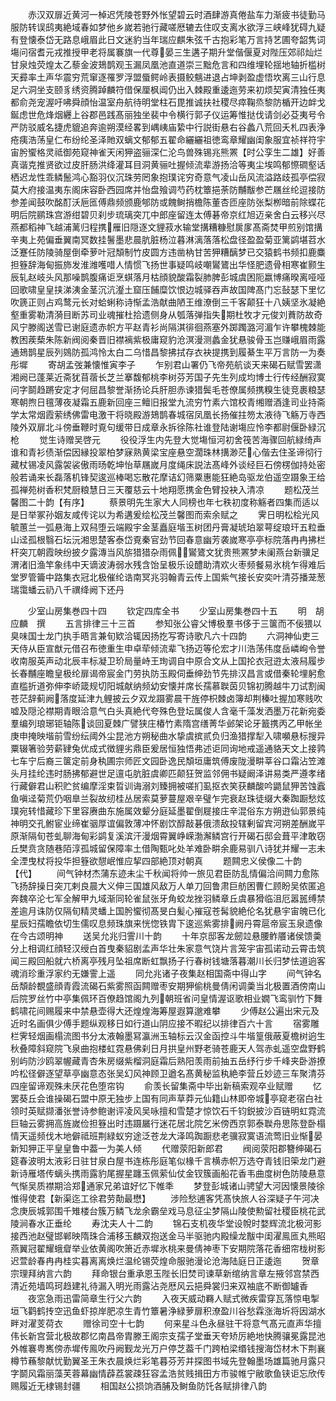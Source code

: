 <!-- { "loadSidebar": true } -->
　　赤汉双扉近黄河一棹迟凭陵苍野外怅望碧云时酒肆游真倦盐车力渐疲书徒勤马服防转误鸱夷絶域春如梦他乡嵗若驰行藏嗟厯辘去住叹支离水欲浮三峡峰犹碍九疑有登懐泰岱无路息峨眉此日文迷豹当年瑞应麒朱弦千古抱彩笔万言持艺圃夸韶隽词塲问宿耆元戎推授甲老将属褰旗一代尊晏三生遘子期升堂偕偃夏对陛压郊祁灿烂甘泉烛荧煌太乙藜金波鳷鹊观玉漏凤凰池直道崇三黜危言和四维埋轮揺地轴折槛树天彛率土声华震穷荒窜逐罹罗浮盟蜃鳄岭表摄鲛魑进退占坤剥盈虚悟坎离三山行息足六洞坐支颐豸绣资腾踔麟符借保厘枫阊仍出入棘殿重逶迤劳来初烦契寅清独任夷都俞尧宠渥吁咈舜顔怡温室舟航待明堂柱石毘推诚扶社稷尽瘁鞠烝黎防楯开边衅戈鋋虑世危烽烟纒上谷郡邑践髙丽独坐裴中令横行郭子仪运筹惟挞伐请剑必芟夷号令严防驳威名捷虎貔追奔逾朔漠经畧到嵎峓庙絷中行説街悬右谷蠡八荒回夭札四表浄疮痍浩荡皇仁布纷纶圣泽貤双螭文郁郁五翟命纚纚祖徳鸾章耀幽闺象服宜祯祥符宇宙肹蠁格灵祗御苑窥神雀天闲狎盗骊深仁沦鸟兽殊锡兆熊罴【时公孪生二雄】好善真谐克推贤欲过皮肝肠洪绛灌耳目洞黄骊吐握倾流辈游扬洽等夷尘埃鸣郁憏磵壑话栖迟龙性乖鳞鬛鸿心豁羽仪沉珠劳罔象抱璞诧穷奇意气凌山岳风流溢路歧孤亭偿寂莫大府接温夷东阁床容卧西园席并怡盘飱调芍药枕簟挹荼防黼黻参芒屩丝纶逗接防参差闻鼓吹酩酊沃巵匜傅鼎频颁鹿郇防或餽鲥捎檐陈董杏匝座防张梨栁暗前除蝶花明后院鹂珠宫游绀碧贝刹步琉璃突兀中郎座留连太傅碁帝京红旭迈亲舍白云移兴尽燕都稻神飞越浦蓠归程携雁旧隠逐文貍菽水输堂搆糟糠慰扊扅髙斋焚甲煎别馆搆辛夷上苑偏垂翼南冥数挂鬐墨悲晨肮脏杨泣暮淋漓落落松盘径盈盈菊亚篱鹢堪苕水泛蹇任防陵骑屋倒牵萝叶冠頽制竹皮圆方违凿枘甘苦狎糟醨梦已交猿鹤书频扣鹿麋担簦辞海甸振斾发淮潍嚄唶人情惯飞扬世事疑鸣岐嘲鸑鷟出华怪肥遗骨相寒崔颢生辰轧赵岐头风那噪鹊腹痛讵烹蜞落月枯顔貌酸霜裂肺脾彭城虞困阨嬴博痛暌离哑哑回歌啸皇皇挟涕洟金茎沉沆瀣土窟压餔糜饮恨边城驿吞声故国陴髙门忘鼔瑟下里忆吹篪正则占鸡鹜元长对蛤蜊称诗惭孟浩献曲陋王维潦倒三千客颠狂十八姨坚氷凝絶壑重雾勒清漪目断苏司业魂摧杜拾遗侧身从瓠落弹指失期杜牧才元俊刘蕡防故奇风宁滕阁送雪已谢庭遗赤帜方平赵青衫尚隔淇徘徊燕塞外踯躅潞河湄乍许攀槐棘能教困蒺蔾朱陈新阀阅秦晋旧襟褵紫极庸窥豹沧溟漫测蠡金犹悬骏骨玉岂赚峨眉雨露通鳷鹊星辰列鵕防孤鸿怜太白二乌惜昌黎拂拭存衣袂提携到履綦生平万言防一为奏彤墀
　　寄胡孟弢兼懐惟寅李子
　　乍别君山署仍飞帝苑航谈天来碣石赋雪罢潇湘阙已蓬莱近斋犹苜蓿长芝兰搴馥郁桃李树芬芳国子先生列成均博士行传经酬寂寞问字鬬趋蹡安定才何屈昌黎誉渐扬论兵肝胆赤谏猎鬓毛苍僚属频携糗生徒竞裹粮瑟寒朝煦日氊薄夜凝霜五鹿新回座三鳣旧报堂九流穷竹素六馆校青缃赠酒逢司业持斋学太常烟霞萦绣佛雷电激干将晓殿游鳷鹊春城宿凤凰长扬催拄笏太液待飞觞万寺西陵外双扉北斗傍垂鞭时覔句缓带日成章永拆徐陈社谁登陆谢塲应怜李都尉偃卧緑沉枪
　　觉生诗赠吴啓元
　　役役浮生内先登大觉塲恒河初舍筏苦海骤回航緑绮声谁和青衫债渐偿因縁投翠柏梦寐熟黄梁宝座悬空濶珠林搆渺茫心偕去住圣谛彻行藏杖锡凌风露袈裟傲雨旸乾坤怡草屩嵗月度绳床説法髙峰外谈经巨石傍楞伽持处密般若诵来长磊落机锋契逡巡棒喝忘散花摩诘幻筛粟惠能狂絶岛驱龙伯遥空蹑象王给孤禅苑树香积梵厨粮慧日三天覆慈云十地翔愿携金色臂投袂入清凉
　　题松茂兰馨图二十韵【有序】
　　蔡景明先生家大人同榜也年七秩初度称觞者四集而适以是日举冢孙姻友咸传诧以为希遘爰绘松茂兰馨图而索余赋之
　　霁日明松桧光风毓蕙兰一弧悬海上双舄堕云端殿宇金茎矗庭堦玉树团丹膏凝琥珀翠萼绽琅玕五粒垂山迳孤根翳石坛沅湘思楚客泰岱覔秦官劲节回春意幽芳袭嵗寒亭亭标院落冉冉拂栏杆突兀朝霞映纷披夕露漙当风旂猎猎杂雨佩鸑鷟文犹贵熊罴梦未阑燕台新骥足渭渚旧渔竿象纬中天谪波涛弱水残含饴呈极乐设醴助清欢火枣频餐易氷桃乍得难后堂罗管籥中路集衣冠北极催纶诰南冥兆羽翰青云传上国紫气接长安奕叶清芬播茏葱瑞霭蟠云礽八千禩绛阙下还丹





　　少室山房集巻四十四
　　钦定四库全书
　　少室山房集巻四十五
　　明　胡应麟　撰
　　五言排律三十三首
　　参知张公睿父博极羣书侈于三箧而不佞猥以臭味国士龙门执手晤言兼旬欵洽辄因扬扢写寄诗歌凡六十四韵
　　六洞神仙吏三天侍从臣宣猷元借召布徳重生申卓荦倾流辈飞扬迈等伦宏才川浩荡伟度岳嶙峋令誉收南服英声动北辰丰标凝卫玠局量峙王珣调自中原合文从上国抡衣冠逰太液舄履步长春黼座瞻皇极纶扉谒帝宸金门劳执防玉殿伺垂绅劲节先排汉昌言或借秦轮埋躬愈直槛折道弥伸李峤箴规切阳城献纳频幼安懐并席长孺慕聫茵贝锦初腾越牛刀试割闽苍茫辞蓟阙落度延津九鲤披云夕双龙蹑雾晨干旌停枳棘卤簿却荆榛吐握加寒贱吹嘘及隠沦襟期青眼洽意气白头真絶代夸殊色登坛属俊人含毫千藻发洒墨万花新宛委羣编列琅琊钜轴陈谈回夏棘广譬狭庄椿竹素隋宫缮菁华邺架论牙籖携丙乙甲帐坐庚申掩映堦前雪纷纭阈外尘昆池方朔秘曲水挚虞摈贰负归渔猎撑犁入啸嚬悬标搜异粟辍箸验劳薪肄兔优成式徴貍劣鼎臣爰居恒独悟弗述讵同询地戒遥通貉天文上接鹑七车宁后裔三箧定前身秇圃宗师匠文园卧逸民頽垣庸筑傅废陇漫畊莘谷口霜沾笠滩头月挂纶违时肠拂郁避世足邅屯肮脏虞卿匹颠狂贺监邻佣书疑阚泽讲易类严遵孝绪行藏僻君山积贮贫编摩淫束晢训诲溺刘臻拥被嗟扪虱抠衣笑获麟酸吟鼯鼠狎苦蚀蠧鱼嗔迳菊荒仍咽臯兰裂故纫桂丛居索莫萝蔓屋艰辛璧乍完衰赵珠徒缀大秦踟蹰愁炫璞宛转惜藏珍下里容赓曲东施属效颦分庭延墨翟倒屣接庄辛混俗东方朔逰仙郭景纯神明交孔鲋宦业缔崔骃厚谊偏敦薄冲怀剧饮醇敲碁俄溃敌投辖剰留宾河朔差酬嵗平原渐隔旬苍虬聊海甸彩鹢复溪滨汗漫烟霄翼峥嵘渤澥鳞宫行开碣石邸会葺平津敢窃丘樊贲贪随巷陌淳孤城留保障率土借陶甄叱处羊难卧畊余鹿易驯八诗犹并耀一志未全湮曳杖将投华担簦欲憇岷惟应挈四部絶顶对朝真
　　题闗忠义侯像二十韵【代】
　　间气钟材杰蒲东迹未尘千秋闻将帅一旅见君臣防乱情偏洽间闗力愈陈飞扬辞操日突兀剌良晨大义伸三国雄风敌万人单刀回鲁肃巨舫困曹仁顾盼吴侬匿追奔魏卒沦七军全解甲九域渐同轮雀鼠张牙角蛟龙挫羽鳞章丘虞暴猾临沮厄嚣嚚缚禁差逾月诛防仅隔旬精灵蟠上国肹蠁彻髙旻白髪心摧寇苍髯貌絶伦名犹悬宇宙魄已化星辰妇孺瞻依切生儒叹息频珠旗来恍惚铁胄下逡巡紫雾排阙丹霄扈帝宸玉泉遗像在今古颂明神
　　送吴允兆归霅川十韵
　　十年京邸客龙劒竝悬腰鲊餍诸侯馈羮分上相调红顔轻汉绶白首曳秦貂剧孟声华壮朱家意气饶片言笼宇宙孤诺动云霄击筑闻三殿回船就六桥离亭残月坠祖席断虹飘扬子行春树钱塘落暮潮川长归梦怯道逈客魂消珍重浮家约无嫌霅上遥
　　同允兆诸子夜集赵相国斋中得山字
　　间气钟名岳頽龄覩盛顔青霞流碣石紫雾照函闗赠枣安期狎偷桃曼倩闲调羮当北极置酒傍南山后院罗丝竹中亭集佩环百僚趋馆阁九列朝班省问皇情渥讴歌相业嫺飞鸾驯竹下舞鹤啸花间赐履来中禁悬壶得大还煌煌海筹屋遐算邈难攀
　　少傅赵公遍出宋元及近时名画俱少傅手题纵观移日如行道山阴应接不暇纪以排律百六十言
　　宿雾雕栏霁轻烟画榻流图书分太液翰墨冩瀛洲玉轴标云汉金函控斗牛堦篁俄蔽夏檐树逈生秋叠障斜窥院飞泉曲抱楼虹霓悬佛刹日月拱皇州野老骑苍鹿天人驾赤虬遥空盘野鹤别屿防沙鸥翠幄藏青杏朱房缀紫榴洞庭霜后熟阳羡雨前抽五岳纾行步千峰夹卧游撩吟松径僻逐望草亭幽意态张吴幻风神顾卫遒名髙黄秘监秇絶李营丘妙迹三车聚清芬四座留谛观殊未厌花色堕帘钩
　　俞羡长留集斋中毕出新稿索观卒业赋赠
　　忆罢葵丘会谁操碣石盟中原无独步上国有同声草莽元仙籍山林即帝城亭窥老宿白社领时英赋撷潘张誉诗参鲍谢评凌风吴咏擅和雪楚才惊饮石千钧鋭披沙百链明虹霓流巨轴云雾拥高旌嵗俭担簦出时违蹑屫行迷花居北院乞米傍西京郭泰聫舟思陈登卧榻情天遥频伐木地僻祗班荆緑蚁穷途泛苍龙大泽鸣踟蹰悲老骥寂寞语流莺旧业惭晏新知狎正平皇皇鲁中葢一为美人倾
　　代赠荥阳新郎君
　　阀阅荥阳郡簪绅碣石筵春波明太液彩日驻甘泉白屋书连栋彤庭笔似椽千言横赤帜万选夺青钱旧筞龙门避新诗雁塔传螭头携雨露豹尾握星躔玉佩萦仙仗金钗簇画船花香韦曲度树色防陵悬意气惭吴质襟期洽郑通家兄弟谊好忆下帷秊
　　梦登彭城诸山骋望大河因懐景陵徐惟得使君【新渠迄工徐君劳勣最懋】
　　涉险愁逋客凭髙快旅人谷深疑子午河决念庚辰城郭围千雉楼台簇万鳞飞龙余霸垒戏马息征尘梦隔山陵使勲留社稷臣桃花武陵涧春水正垂纶
　　寿沈夫人十二韵
　　锦石支机夜华堂设帨时婺辉流北极河影接西池赵璧邯郸映隋珠合浦移玉麟双抱送金马半驱驰内殿缲龙黻中闺濯鳯匜丸熊昭燕翼冠翟耀蛾睂举业依黄阁吹箫近赤墀氷桃来曼倩神枣下安期院落花香细帘栊树影迟萱龄春冉冉桂实暮离离焕烂温纶锡荧煌命服驰漫论沧海陆庭日正逶迤
　　贺章宗理拜纳言六韵
　　拜命银台重承恩玉陛长旧焚司谏草新绾纳言章左掖邻宫禁西清近苑墙鸣珂趋建礼待漏入明光雨露沾尧厯风云挹舜裳归来双袖底不断御罏香
　　夜窓急雨迅雷简章生行父六韵
　　入夜天威动羇人赋式微疾雷穿瓦落惊电掣垣飞鹳鹤抟空迅鱼虾掠岸肥凉生青竹簟暑浄緑萝扉积潦盈川谷愁霖涨海圻将因湖水畔对濯芰荷衣
　　赠徐司空十七韵
　　何来星斗色永昼驻干将意气髙元直声华擅伟长新宫营北极故郡忆南昌帝胄滕王阁宗支孺子堂垂天夸矫厉絶地快腾骧冕露昆池外帷褰粤嶲傍赤墀传鳯吹丹阙觐龙光万户停芝葢千门跨柏梁缗钱搜海岱材木下荆襄樽节蘓黎献忧勤翼圣王朱衣晨焕烂彩笔暮芬芳并探图书域先登翰墨场雄篇驰月露只字鬬风霜丽藻芙蓉幕幽情薜荔裳疎狂容孟浩贫贱揖田方市骏帷宁敝歌鱼铗讵忘欣传赐履近无棣锡封疆
　　相国赵公损饷酒脯及鲥鱼防饦各赋排律八韵
